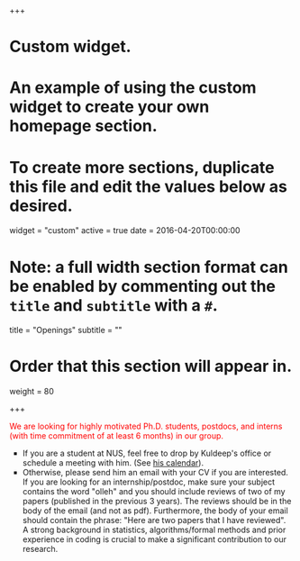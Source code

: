 +++
# Custom widget.
# An example of using the custom widget to create your own homepage section.
# To create more sections, duplicate this file and edit the values below as desired.
widget = "custom"
active = true
date = 2016-04-20T00:00:00

# Note: a full width section format can be enabled by commenting out the `title` and `subtitle` with a `#`.
title = "Openings"
subtitle = ""

# Order that this section will appear in.
weight = 80

+++
<p> <font color="red">We are looking for highly motivated Ph.D. students, postdocs, and interns (with time commitment of at least 6 months) in our group.</font> 
<ul style="list-style-type:square">
<li> If you are a student at NUS, feel free to drop by 
Kuldeep's office or schedule a meeting with him. (See <a href="https://calendar.google.com/calendar/embed?src=meel%40comp.nus.edu.sg" target="_top">his calendar</a>). </li> 
<li>Otherwise, please send him an email with your CV if you are interested.  If you are looking for an internship/postdoc, make sure your subject contains the word "olleh" and you should include reviews of two of my papers (published in the previous 3 years). The reviews should be in the body of the email (and not as pdf). Furthermore, the body of your email should contain the phrase: "Here are two papers that I have reviewed".  A strong background in statistics, algorithms/formal methods and prior experience in coding is crucial to make a significant contribution to our research. 
</ul>
